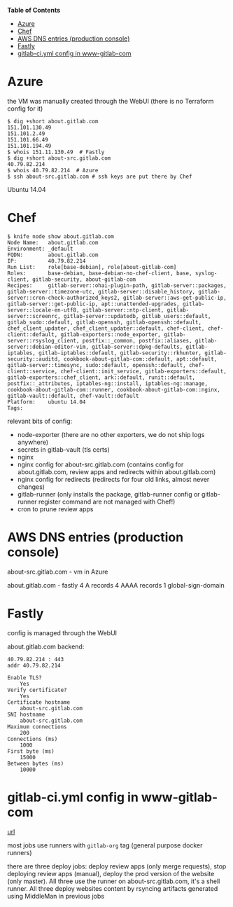 <!-- markdown-toc start - Don't edit this section. Run M-x markdown-toc-refresh-toc -->
**Table of Contents**

- [Azure](#azure)
- [Chef](#chef)
- [AWS DNS entries (production console)](#aws-dns-entries-production-console)
- [Fastly](#fastly)
- [gitlab-ci.yml config in www-gitlab-com](#gitlab-ciyml-config-in-www-gitlab-com)

<!-- markdown-toc end -->


# Azure #

the VM was manually created through the WebUI (there is no Terraform config for it)

```
$ dig +short about.gitlab.com
151.101.130.49
151.101.2.49
151.101.66.49
151.101.194.49
$ whois 151.11.130.49  # Fastly
$ dig +short about-src.gitlab.com
40.79.82.214
$ whois 40.79.82.214  # Azure
$ ssh about-src.gitlab.com # ssh keys are put there by Chef

```

Ubuntu 14.04


# Chef #


```
$ knife node show about.gitlab.com
Node Name:   about.gitlab.com
Environment: _default
FQDN:        about.gitlab.com
IP:          40.79.82.214
Run List:    role[base-debian], role[about-gitlab-com]
Roles:       base-debian, base-debian-no-chef-client, base, syslog-client, gitlab-security, about-gitlab-com
Recipes:     gitlab-server::ohai-plugin-path, gitlab-server::packages, gitlab-server::timezone-utc, gitlab-server::disable_history, gitlab-server::cron-check-authorized_keys2, gitlab-server::aws-get-public-ip, gitlab-server::get-public-ip, apt::unattended-upgrades, gitlab-server::locale-en-utf8, gitlab-server::ntp-client, gitlab-server::screenrc, gitlab-server::updatedb, gitlab_users::default, gitlab_sudo::default, gitlab-openssh, gitlab-openssh::default, chef_client_updater, chef_client_updater::default, chef-client, chef-client::default, gitlab-exporters::node_exporter, gitlab-server::rsyslog_client, postfix::_common, postfix::aliases, gitlab-server::debian-editor-vim, gitlab-server::dpkg-defaults, gitlab-iptables, gitlab-iptables::default, gitlab-security::rkhunter, gitlab-security::auditd, cookbook-about-gitlab-com::default, apt::default, gitlab-server::timesync, sudo::default, openssh::default, chef-client::service, chef-client::init_service, gitlab-exporters::default, gitlab-exporters::chef_client, ark::default, runit::default, postfix::_attributes, iptables-ng::install, iptables-ng::manage, cookbook-about-gitlab-com::runner, cookbook-about-gitlab-com::nginx, gitlab-vault::default, chef-vault::default
Platform:    ubuntu 14.04
Tags:
```

relevant bits of config:
- node-exporter (there are no other exporters, we do not ship logs anywhere)
- secrets in gitlab-vault (tls certs)
- nginx
- nginx config for about-src.gitlab.com (contains config for about.gitlab.com, review apps and redirects within about.gitlab.com)
- nginx config for redirects (redirects for four old links, almost never changes)
- gitlab-runner (only installs the package, gitlab-runner config or gitlab-runner register command are not managed with Chef!)
- cron to prune review apps

# AWS DNS entries (production console) #

about-src.gitlab.com - vm in Azure

about.gitlab.com - fastly
4 A records
4 AAAA records
1 global-sign-domain


# Fastly #

config is managed through the WebUI

about.gitlab.com backend:
```
40.79.82.214 : 443
addr 40.79.82.214

Enable TLS?
    Yes 
Verify certificate?
    Yes 
Certificate hostname
    about-src.gitlab.com 
SNI hostname
    about-src.gitlab.com 
Maximum connections
    200 
Connections (ms)
    1000 
First byte (ms)
    15000 
Between bytes (ms)
    10000 

```

# gitlab-ci.yml config in www-gitlab-com #

[url](https://gitlab.com/gitlab-com/www-gitlab-com/blob/master/.gitlab-ci.yml)

most jobs use runners with `gitlab-org` tag (general purpose docker runners)

there are three deploy jobs: deploy review apps (only merge requests), stop deploying review apps (manual), deploy the prod version of the website (only master). All three use the runner on about-src.gitlab.com, it's a shell runner. All three deploy websites content by rsyncing artifacts generated using MiddleMan in previous jobs

